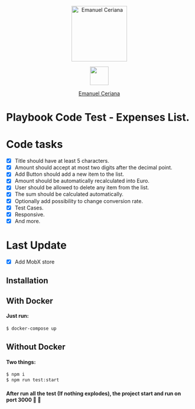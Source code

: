 <p align="center">
  <img class="p-10" src="https://media-exp1.licdn.com/dms/image/C5603AQGk_vadwKppIQ/profile-displayphoto-shrink_800_800/0/1621523448391?e=1655942400&v=beta&t=RG4Kl5pyAPVSuIH3AeVKi1dBLwo6IPl2FO0UfnlhTIg" width="150" alt="Emanuel Ceriana" />
</p>

<p align="center" margin="0"><img src="https://i0.wp.com/www.owlishcommunications.com/thewisdomzone/wp-content/uploads/LINKEDIN-LOGO-2-Animated-Pulsating.gif?fit=500%2C500&ssl=1" width="50"></img></p>
<p align="center"><a href="https://www.linkedin.com/in/emanuelceriana/"> Emanuel Ceriana</a></p>


# Playbook Code Test - Expenses List.

# Code tasks

- [x] Title should have at least 5 characters.
- [x] Amount should accept at most two digits after the decimal point.
- [x] Add Button should add a new item to the list.
- [x] Amount should be automatically recalculated into Euro.
- [x] User should be allowed to delete any item from the list.
- [x] The sum should be calculated automatically.
- [x] Optionally add possibility to change conversion rate.
- [x] Test Cases.
- [x] Responsive.
- [x] And more.

# Last Update

- [x] Add MobX store



## Installation

## With Docker

#### Just run:

```bash
$ docker-compose up
```

## Without Docker

#### Two things:

```bash
$ npm i
$ npm run test:start
```

#### After run all the test (If nothing explodes), the project start and run on port 3000 💪 💪


